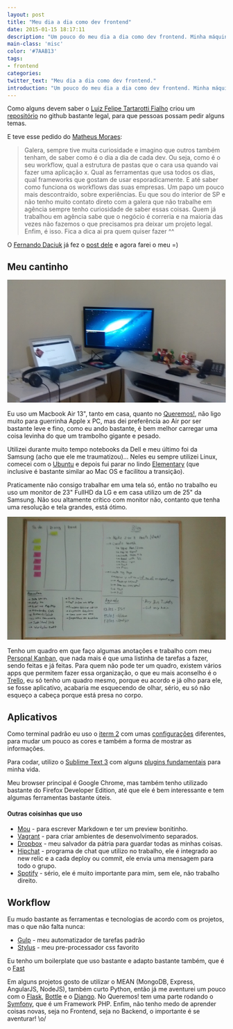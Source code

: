 ```yaml
---
layout: post
title: "Meu dia a dia como dev frontend"
date: 2015-01-15 18:17:11
description: "Um pouco do meu dia a dia como dev frontend. Minha máquina, meus programas, arquivos, configurações."
main-class: 'misc'
color: '#7AAB13'
tags:
- frontend
categories:
twitter_text: "Meu dia a dia como dev frontend."
introduction: "Um pouco do meu dia a dia como dev frontend. Minha máquina, meus programas, arquivos, configurações."
---
```


Como alguns devem saber o [Luiz Felipe Tartarotti Fialho](https://github.com/LFeh) criou um [repositório](https://github.com/LFeh/1-post-por-dia) no github bastante legal, para que pessoas possam pedir alguns temas.

E teve esse pedido do [Matheus Moraes](https://github.com/matheusmmo):

> Galera, sempre tive muita curiosidade e imagino que outros também tenham, de saber como é o dia a dia de cada dev. Ou seja, como é o seu workflow, qual a estrutura de pastas que o cara usa quando vai fazer uma aplicação x. Qual as ferramentas que usa todos os dias, qual frameworks que gostam de usar esporadicamente. E até saber como funciona os workflows das suas empresas.
Um papo um pouco mais descontraído, sobre experiências.
Eu que sou do interior de SP e não tenho muito contato direto com a galera que não trabalhe em agência sempre tenho curiosidade de saber essas coisas.
Quem já trabalhou em agência sabe que o negócio é correria e na maioria das vezes não fazemos o que precisamos pra deixar um projeto legal.
Enfim, é isso. Fica a dica ai pra quem quiser fazer ^^

O [Fernando Daciuk](https://github.com/fdaciuk) já fez o [post dele](http://blog.da2k.com.br/2015/01/15/como-ser-um-dev-frontend-usando-linux/) e agora farei o meu =)

## Meu cantinho

![Mesa de trabalho](/assets/img/workflow/mesa.jpg)

Eu uso um Macbook Air 13", tanto em casa, quanto no [Queremos!](http://www.queremos.com.br/), não ligo muito para guerrinha Apple x PC, mas dei preferência ao Air por ser bastante leve e fino, como eu ando bastante, é bem melhor carregar uma coisa levinha do que um trambolho gigante e pesado.

Utilizei durante muito tempo notebooks da Dell e meu último foi da Samsung (acho que ele me traumatizou)... Neles eu sempre utilizei Linux, comecei com o [Ubuntu](http://www.ubuntu.com/) e depois fui parar no lindo [Elementary](http://elementaryos.org/) (que inclusive é bastante similar ao Mac OS e facilitou a transição).

Praticamente não consigo trabalhar em uma tela só, então no trabalho eu uso um monitor de 23" FullHD da LG e em casa utilizo um de 25" da Samsung. Não sou altamente crítico com monitor não, contanto que tenha uma resolução e tela grandes, está ótimo.

![Quadro Kanban](/assets/img/workflow/quadro.jpg)

Tenho um quadro em que faço algumas anotações e trabalho com meu [Personal Kanban](http://en.wikipedia.org/wiki/Kanban_board), que nada mais é que uma listinha de tarefas a fazer, sendo feitas e já feitas. Para quem não pode ter um quadro, existem vários apps que permitem fazer essa organização, o que eu mais aconselho é o [Trello](http://trello.com), eu só tenho um quadro mesmo, porque eu acordo e já olho para ele, se fosse aplicativo, acabaria me esquecendo de olhar, sério, eu só não esqueço a cabeça porque está presa no corpo.

## Aplicativos

Como terminal padrão eu uso o [iterm 2](http://iterm2.com/) com umas [configurações](https://github.com/willianjusten/dotfiles) diferentes, para mudar um pouco as cores e também a forma de mostrar as informações.

Para codar, utilizo o [Sublime Text 3](http://www.sublimetext.com/3) com alguns [plugins fundamentais](https://github.com/willianjusten/sublime-preferences) para minha vida.

Meu browser principal é Google Chrome, mas também tenho utilizado bastante do Firefox Developer Edition, até que ele é bem interessante e tem algumas ferramentas bastante úteis.

#### Outras coisinhas que uso

* [Mou](http://25.io/mou/) - para escrever Markdown e ter um preview bonitinho.
* [Vagrant](https://www.vagrantup.com/) - para criar ambientes de desenvolvimento separados.
* [Dropbox](https://www.dropbox.com/) - meu salvador da pátria para guardar todas as minhas coisas.
* [Hipchat](https://www.hipchat.com/) - programa de chat que utilizo no trabalho, ele é integrado ao new relic e a cada deploy ou commit, ele envia uma mensagem para todo o grupo.
* [Spotify](https://www.spotify.com/br/) - sério, ele é muito importante para mim, sem ele, não trabalho direito.

## Workflow

Eu mudo bastante as ferramentas e tecnologias de acordo com os projetos, mas o que não falta nunca:

* [Gulp](http://gulpjs.com/) - meu automatizador de tarefas padrão
* [Stylus](http://learnboost.github.io/stylus/) - meu pre-processador css favorito

Eu tenho um boilerplate que uso bastante e adapto bastante também, que é o [Fast](https://github.com/willianjusten/Fast)

Em alguns projetos gosto de utilizar o MEAN (MongoDB, Express, AngularJS, NodeJS), também curto Python, então já me aventurei um pouco com o [Flask](http://flask.pocoo.org/), [Bottle](http://bottlepy.org/) e o [Django](https://www.djangoproject.com/). No Queremos! tem uma parte rodando o [Symfony](http://symfony.com/), que é um Framework PHP. Enfim, não tenho medo de aprender coisas novas, seja no Frontend, seja no Backend, o importante é se aventurar! \o/








